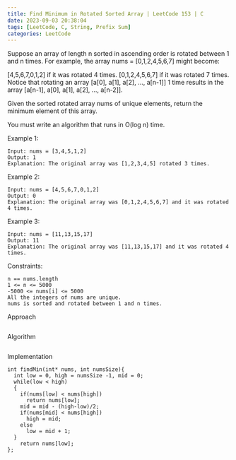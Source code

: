 ```yaml
---
title: Find Minimum in Rotated Sorted Array | LeetCode 153 | C
date: 2023-09-03 20:38:04
tags: [LeetCode, C, String, Prefix Sum]
categories: LeetCode
---
```


Suppose an array of length n sorted in ascending order is rotated between 1 and n times. For example, the array nums = [0,1,2,4,5,6,7] might become:

[4,5,6,7,0,1,2] if it was rotated 4 times.
[0,1,2,4,5,6,7] if it was rotated 7 times.
Notice that rotating an array [a[0], a[1], a[2], ..., a[n-1]] 1 time results in the array [a[n-1], a[0], a[1], a[2], ..., a[n-2]].

Given the sorted rotated array nums of unique elements, return the minimum element of this array.

You must write an algorithm that runs in O(log n) time.

Example 1:

```
Input: nums = [3,4,5,1,2]
Output: 1
Explanation: The original array was [1,2,3,4,5] rotated 3 times.
```

Example 2:

```
Input: nums = [4,5,6,7,0,1,2]
Output: 0
Explanation: The original array was [0,1,2,4,5,6,7] and it was rotated 4 times.
```

Example 3:

```
Input: nums = [11,13,15,17]
Output: 11
Explanation: The original array was [11,13,15,17] and it was rotated 4 times. 
```

Constraints:

```
n == nums.length
1 <= n <= 5000
-5000 <= nums[i] <= 5000
All the integers of nums are unique.
nums is sorted and rotated between 1 and n times.
```

Approach

```
```

Algorithm

```
```

Implementation

```
int findMin(int* nums, int numsSize){
  int low = 0, high = numsSize -1, mid = 0;
  while(low < high)
  {
    if(nums[low] < nums[high])
      return nums[low];
    mid = mid - (high-low)/2;
    if(nums[mid] < nums[high])
      high = mid;
    else
      low = mid + 1;
  }
    return nums[low];
};
```
